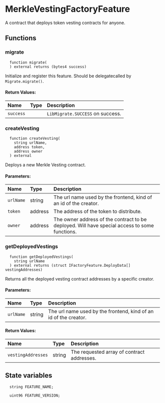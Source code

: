 # MerkleVestingFactoryFeature

A contract that deploys token vesting contracts for anyone.



## Functions
### migrate
```solidity
  function migrate(
  ) external returns (bytes4 success)
``` 
Initialize and register this feature. Should be delegatecalled by `Migrate.migrate()`.



#### Return Values:
| Name                           | Type          | Description                                                                  |
| :----------------------------- | :------------ | :--------------------------------------------------------------------------- |
|`success`|  | `LibMigrate.SUCCESS` on success.
### createVesting
```solidity
  function createVesting(
    string urlName,
    address token,
    address owner
  ) external
``` 
Deploys a new Merkle Vesting contract.


#### Parameters:
| Name | Type | Description                                                          |
| :--- | :--- | :------------------------------------------------------------------- |
|`urlName` | string | The url name used by the frontend, kind of an id of the creator.
|`token` | address | The address of the token to distribute.
|`owner` | address | The owner address of the contract to be deployed. Will have special access to some functions.

### getDeployedVestings
```solidity
  function getDeployedVestings(
    string urlName
  ) external returns (struct IFactoryFeature.DeployData[] vestingAddresses)
``` 
Returns all the deployed vesting contract addresses by a specific creator.


#### Parameters:
| Name | Type | Description                                                          |
| :--- | :--- | :------------------------------------------------------------------- |
|`urlName` | string | The url name used by the frontend, kind of an id of the creator.

#### Return Values:
| Name                           | Type          | Description                                                                  |
| :----------------------------- | :------------ | :--------------------------------------------------------------------------- |
|`vestingAddresses`| string | The requested array of contract addresses.





## State variables
```solidity
  string FEATURE_NAME;

  uint96 FEATURE_VERSION;
```
